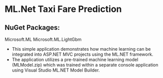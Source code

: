 # ML.Net Taxi Fare Prediction

## NuGet Packages:
Microsoft.ML
Microsoft.ML.LightGbm


* This simple application demonstrates how machine learning can be integrated into ASP.NET MVC projects using the ML.NET framework. 
* The application utilizes a pre-trained machine learning model (MLModel.zip) which was trained within a separate console application using Visual Studio ML.NET Model Builder.

